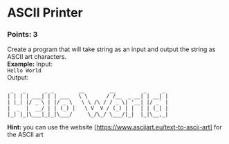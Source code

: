 # ASCII Printer
### Points: 3
Create a program that will take string as an input and output the string as ASCII art characters. <br>
**Example:**
Input: <br>
`Hello World` <br>
Output:
```
 _   _      _ _        __        __         _     _  
| | | | ___| | | ___   \ \      / /__  _ __| | __| |
| |_| |/ _ \ | |/ _ \   \ \ /\ / / _ \| '__| |/ _` |
|  _  |  __/ | | (_) |   \ V  V / (_) | |  | | (_| |
|_| |_|\___|_|_|\___/     \_/\_/ \___/|_|  |_|\__,_|
```
**Hint:** you can use the website [https://www.asciiart.eu/text-to-ascii-art] for the ASCII art
